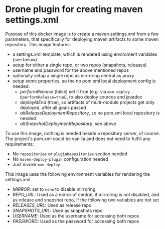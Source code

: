 # Drone plugin for creating maven settings.xml

Purpose of this docker image is to create a maven settings.xml from a few parameters, that specifically for deploying maven artifacts to some maven repository. This image features:
- a settings.xml template, which is rendered using enviroment variables (see below)
- setup for either a single repo, or two repos (snapshots, releases)
- username and password for the above mentioned repos
- optionally setup a single repo as mirroring central as proxy
- setup some properties, so the no pom.xml local deployment config is needed:
  - *performRelease* (false) set it true (e.g. via `mvn deploy -DperformRelease=true`), to also deploy sources and javadoc
  - *deployAtEnd* (true), so artifacts of multi-module projects get only deployed, after all goals passed
  - *altReleaseDeploymentRepository*, so no pom.xml local repository is needed
  - *altSnapshotDeploymentRepository*, see above

To use this image, nothing is needed beside a repository server, of course. The project's pom.xml could be vanilla and does not need to fulfill any requirements:
- No `repositories` or `pluginRepositories` section needed
- No `maven-deploy-plugin` configuration needed
- Just invoke `mvn deploy`

This image uses the following environment variables for rendering the settings.xml
- *MIRROR*: set to `none` to disable mirroring
- *REPO_URL*: Used as a mirror of central, if mirroring is not disabled, and as release and snapshot repo, if the following two variables are not set
- *RELEASES_URL*: Used as release repo
- *SNAPSHOTS_URL*: Used as snapshots repo
- *USERNAME*: Used as the username for accessing both repos
- *PASSWORD*: Used as the password for accessing both repos
